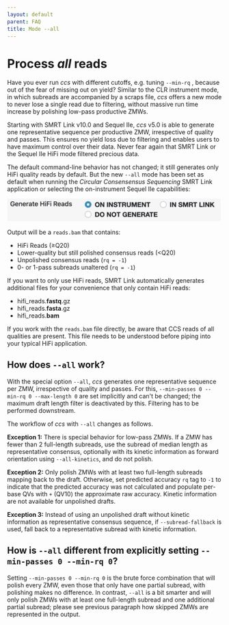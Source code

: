 ```yaml
---
layout: default
parent: FAQ
title: Mode --all
---
```


# Process _all_ reads
Have you ever run _ccs_ with different cutoffs, e.g. tuning `--min-rq` , because
out of the fear of missing out on yield?
Similar to the CLR instrument mode, in which subreads are accompanied by
a scraps file, _ccs_ offers a new mode to never lose a single read due to
filtering, without massive run time increase by polishing low-pass productive ZMWs.

Starting with SMRT Link v10.0 and Sequel IIe, _ccs_ v5.0 is able to generate
one representative sequence per productive ZMW, irrespective of quality and passes.
This ensures no yield loss due to filtering and enables users to have maximum
control over their data. Never fear again that SMRT Link or the Sequel IIe
HiFi mode filtered precious data.

The default command-line behavior has not changed;
it still generates only HiFi quality reads by default.
But the new `--all` mode has been set as default when running the
_Circular Consensensus Sequencing_ SMRT Link application or
selecting the on-instrument Sequel IIe capabilities:
<p align="left"><img width="500px" src="../img/run-design-oiccs.png"/></p>

Output will be a `reads.bam` that contains:

- HiFi Reads (≥Q20)
- Lower-quality but still polished consensus reads (<Q20)
- Unpolished consensus reads (`rq = -1`)
- 0- or 1-pass subreads unaltered (`rq = -1`)

If you want to only use HiFi reads, SMRT Link automatically generates additional
files for your convenience that only contain HiFi reads:

 - hifi_reads.**fastq**.gz
 - hifi_reads.**fasta**.gz
 - hifi_reads.**bam**

If you work with the `reads.bam` file directly, be aware that CCS reads of all
qualities are present. This file needs to be understood before piping
into your typical HiFi application.

## How does `--all` work?
With the special option `--all`, _ccs_ generates one representative
sequence per ZMW, irrespective of quality and passes.
For this, `--min-passes 0 --min-rq 0 --max-length 0` are set implicitly and
can't be changed; the maximum draft length filter is deactivated by this.
Filtering has to be performed downstream.

The workflow of _ccs_ with `--all` changes as follows.

**Exception 1:**
There is special behavior for low-pass ZMWs. If a ZMW has fewer than 2 full-length
subreads, use the subread of median length as representative consensus,
optionally with its kinetic information as forward orientation using `--all-kinetics`,
and do not polish.

**Exception 2:**
Only polish ZMWs with at least two full-length subreads mapping back to the draft.
Otherwise, set predicted accuracy `rq` tag to `-1` to indicate that the predicted
accuracy was not calculated and populate per-base QVs with `+` (QV10) the
approximate raw accuracy. Kinetic information are not available for unpolished
drafts.

**Exception 3:**
Instead of using an unpolished draft without kinetic information as representative
consensus sequence, if `--subread-fallback` is used, fall back to a
representative subread with kinetic information.

## How is `--all` different from explicitly setting `--min-passes 0 --min-rq 0`?
Setting `--min-passes 0 --min-rq 0` is the brute force combination that will
polish every ZMW, even those that only have one partial subread, with
polishing makes no difference.
In contrast, `--all` is a bit smarter and will only polish ZMWs with at
least one full-length subread and one additional partial subread; please see
previous paragraph how skipped ZMWs are represented in the output.
